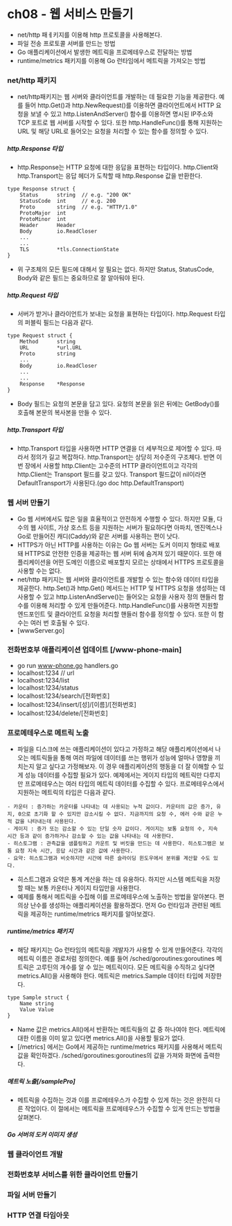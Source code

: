 # ch08 - 웹 서비스 만들기
- net/http 패ㅔ키지를 이용해 http 프로토콜을 사용해본다. 
- 파일 전송 프로토콜 서버를 만드는 방법
- Go 애플리케이션에서 발생한 메트릭을 프로메테우스로 전달하는 방법
- runtime/metrics 패키지를 이용해 Go 런타임에서 메트릭을 가져오는 방법

### net/http 패키지
- net/http패키지는 웹 서버와 클라이언트를 개발하는 데 필요한 기능을 제공한다. 예를 들어 http.Get()과 http.NewRequest()를 이용하면 클라이언트에서 HTTP 요청을 보낼 수 있고 http.ListenAndServer() 함수를 이용하면 명시된 IP주소와 TCP 포트로 웹 서버를 시작할 수 있다. 또한 http.HandleFunc()를 통해 지원하는 URL 및 해당 URL로 들어오는 요청을 처리할 수 있는 함수를 정의할 수 있다.

##### http.Response 타입
- http.Response는 HTTP 요청에 대한 응답을 표현하는 타입이다. http.Client와 http.Transport는 응답 헤더가 도착할 때 http.Response 값을 반환한다. 
```
type Response struct {
    Status      string  // e.g. "200 OK"
    StatusCode  int     // e.g. 200
    Proto       string  // e.g. "HTTP/1.0"
    ProtoMajor  int
    ProtoMinor  int
    Header      Header
    Body        io.ReadCloser
    ...
    ...
    TLS         *tls.ConnectionState
}
```
- 위 구조체의 모든 필드에 대해서 알 필요는 없다. 하지만 Status, StatusCode, Body와 같은 필드는 중요하므로 잘 알아둬야 된다.
##### http.Request 타입
- 서버가 받거나 클라이언트가 보내는 요청을 표현하는 타입이다. http.Request 타입의 퍼블릭 필드는 다음과 같다.
```
type Request struct {
    Method      string
    URL         *url.URL
    Proto       string
    ...
    Body        io.ReadCloser
    ...
    ...
    Response    *Response
}
```
- Body 필드는 요청의 본문을 담고 있다. 요청의 본문을 읽은 뒤에는 GetBody()를 호출해 본문의 복사본을 만들 수 있다.
##### http.Transport 타입
- http.Transport 타입을 사용하면 HTTP 연결을 더 세부적으로 제어할 수 있다. 따라서 정의가 길고 복잡하다. http.Transport는 상당히 저수준의 구조체다. 반면 이번 장에서 사용할 http.Client는 고수준의 HTTP 클라이언트이고 각각의 http.Client는 Transport 필드를 갖고 있다. Transport 필드값이 nil이라면 DefaultTransport가 사용된다.(go doc http.DefaultTransport)

### 웹 서버 만들기
- Go 웹 서버에서도 많은 일을 효율적이고 안전하게 수행할 수 있다. 하지만 모듈, 다수의 웹 사이트, 가상 호스트 등을 지원하는 서버가 필요하다면 아파치, 엔진엑스나 Go로 만들어진 캐디(Caddy)와 같은 서버를 사용하는 편이 낫다.
- HTTPS가 아닌 HTTP를 사용하는 이유는 Go 웹 서버는 도커 이미지 형태로 배포돼 HTTPS로 안전한 인증을 제공하는 웹 서버 뒤에 숨겨져 있기 때문이다. 또한 애플리케이션을 어떤 도메인 이름으로 배포할지 모르는 상태에서 HTTPS 프로토콜을 사용할 수는 없다. 
- net/http 패키지는 웹 서버와 클라이언트를 개발할 수 있는 함수와 데이터 타입을 제공한다. http.Set()과 http.Get() 메서드는 HTTP 및 HTTPS 요청을 생성하는 데 사용할 수 있고 http.ListenAndServe()는 들어오는 요청을 사용자 정의 핸들러 함수를 이용해 처리할 수 있게 만들어준다. http.HandleFunc()를 사용하면 지원할 엔드포인트 및 클라이언트 요청을 처리할 핸들러 함수를 정의할 수 있다. 또한 이 함수는 여러 번 호출될 수 있다.
- [wwwServer.go]

### 전화번호부 애플리케이션 업데이트 [/www-phone-main]
- go run www-phone.go handlers.go
- localhost:1234 // url
- localhost:1234/list
- localhost:1234/status
- localhost:1234/search/[전화번호]
- localhost:1234/insert/[성]/[이름]/[전화번호]
- localhost:1234/delete/[전화번호]

### 프로메테우스로 메트릭 노출
- 파일을 디스크에 쓰는 애플리케이션이 있다고 가정하고 해당 애플리케이션에서 나오는 메트릭들을 통해 여러 파일에 데이터를 쓰는 행위가 성능에 얼마나 영향을 끼치는지 알고 싶다고 가정해보자. 이 경우 애플리케이션의 행동을 더 잘 이해할 수 있게 성능 데이터를 수집할 필요가 있다. 예제에서는 게이지 타입의 메트릭만 다루지만 프로메테우스는 여러 타입의 메트릭 데이터를 수집할 수 있다. 프로메테우스에서 지원하는 메트릭의 타입은 다음과 같다.
```
- 카운터 : 증가하는 카운터를 나타내는 데 사용되는 누적 값이다. 카운터의 값은 증가, 유지, 0으로 초기화 할 수 있지만 감소시킬 수 없다. 지금까지의 요청 수, 에러 수와 같은 누적 값을 나타내는데 사용된다.
- 게이지 : 증가 또는 감소할 수 있는 단일 숫자 값이다. 게이지는 보통 요청의 수, 지속 시간 등과 같이 증가하거나 감소할 수 있는 값을 나타내는 데 사용한다.
- 히스토그램 : 관측값을 샘플링하고 카운트 및 버킷을 만드는 데 사용한다. 히스토그램은 보통 요청 지속 시간, 응답 시간과 같은 값에 사용한다.
- 요약: 히스토그램과 비슷하지만 시간에 따른 슬라이딩 윈도우에서 분위를 계산할 수도 있다.
```
- 히스트그램과 요약은 통계 계산을 하는 데 유용하다. 하지만 시스템 메트릭을 저장할 때는 보통 카운터나 게이지 타입만을 사용한다.
- 예제를 통해서 메트릭을 수집해 이를 프로메테우스에 노출하는 방법을 알아본다. 편의상 난수를 생성하는 애플리케이션을 활용하겠다. 먼저 Go 런타임과 관련된 메트릭을 제공하는 runtime/metrics 패키지를 알아보겠다.
##### runtime/metrics 패키지
- 해당 패키지는 Go 런타임의 메트릭을 개발자가 사용할 수 있게 만들어준다. 각각의 메트릭 이름은 경로처럼 정의한다. 예를 들어 /sched/goroutines:goroutines 메트릭은 고루틴의 개수를 알 수 있는 메트릭이다. 모든 메트릭을 수직하고 싶다면 metrics.All()을 사용해야 한다. 메트릭은 metrics.Sample 데이터 타입에 저장한다.
```
type Sample struct {
    Name string
    Value Value
}
```
- Name 값은 metrics.All()에서 반환하는 메트릭들의 값 중 하나여야 한다. 메트릭에 대한 이름을 이미 알고 있다면 metrics.All()을 사용할 필요가 없다. 
- [/metrics] 에서는 Go에서 제공하는 runtime/metrics 패키지를 사용해서 메트릭 값을 확인하겠다. /sched/goroutines:goroutines의 값을 가져와 화면에 출력한다.
##### 메트릭 노출[/samplePro]
- 메트릭을 수집하는 것과 이를 프로메테우스가 수집할 수 있게 하는 것은 완전히 다른 작업이다. 이 절에서는 메트릭을 프로메테우스가 수집할 수 있게 만드는 방법을 살펴본다.
##### Go 서버의 도커 이미지 생성



### 웹 클라이언트 개발



### 전화번호부 서비스를 위한 클라이언트 만들기


### 파일 서버 만들기



### HTTP 연결 타임아웃